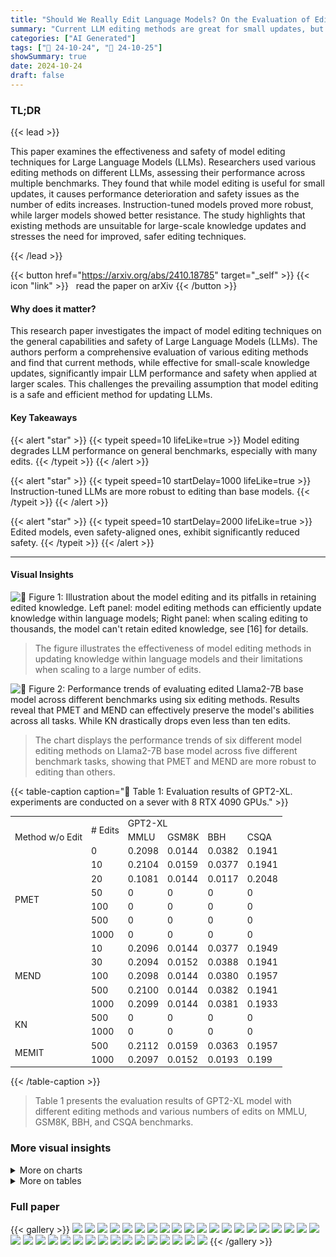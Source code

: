 ```yaml
---
title: "Should We Really Edit Language Models? On the Evaluation of Edited Language Models"
summary: "Current LLM editing methods are great for small updates, but scaling them negatively impacts performance and safety."
categories: ["AI Generated"]
tags: ["🔖 24-10-24", "🤗 24-10-25"]
showSummary: true
date: 2024-10-24
draft: false
---
```


### TL;DR


{{< lead >}}

This paper examines the effectiveness and safety of model editing techniques for Large Language Models (LLMs).  Researchers used various editing methods on different LLMs, assessing their performance across multiple benchmarks. They found that while model editing is useful for small updates, it causes performance deterioration and safety issues as the number of edits increases. Instruction-tuned models proved more robust, while larger models showed better resistance. The study highlights that existing methods are unsuitable for large-scale knowledge updates and stresses the need for improved, safer editing techniques.

{{< /lead >}}


{{< button href="https://arxiv.org/abs/2410.18785" target="_self" >}}
{{< icon "link" >}} &nbsp; read the paper on arXiv
{{< /button >}}

#### Why does it matter?
This research paper investigates the impact of model editing techniques on the general capabilities and safety of Large Language Models (LLMs).  The authors perform a comprehensive evaluation of various editing methods and find that current methods, while effective for small-scale knowledge updates, significantly impair LLM performance and safety when applied at larger scales.  This challenges the prevailing assumption that model editing is a safe and efficient method for updating LLMs.
#### Key Takeaways

{{< alert "star" >}}
{{< typeit speed=10 lifeLike=true >}} Model editing degrades LLM performance on general benchmarks, especially with many edits. {{< /typeit >}}
{{< /alert >}}

{{< alert "star" >}}
{{< typeit speed=10 startDelay=1000 lifeLike=true >}} Instruction-tuned LLMs are more robust to editing than base models. {{< /typeit >}}
{{< /alert >}}

{{< alert "star" >}}
{{< typeit speed=10 startDelay=2000 lifeLike=true >}} Edited models, even safety-aligned ones, exhibit significantly reduced safety. {{< /typeit >}}
{{< /alert >}}

------
#### Visual Insights



![](figures/figures_2_0.png "🔼 Figure 1: Illustration about the model editing and its pitfalls in retaining edited knowledge. Left panel: model editing methods can efficiently update knowledge within language models; Right panel: when scaling editing to thousands, the model can't retain edited knowledge, see [16] for details.")

> The figure illustrates the effectiveness of model editing methods in updating knowledge within language models and their limitations when scaling to a large number of edits.





![](charts/charts_5_0.png "🔼 Figure 2: Performance trends of evaluating edited Llama2-7B base model across different benchmarks using six editing methods. Results reveal that PMET and MEND can effectively preserve the model's abilities across all tasks. While KN drastically drops even less than ten edits.")

> The chart displays the performance trends of six different model editing methods on Llama2-7B base model across five different benchmark tasks, showing that PMET and MEND are more robust to editing than others.





{{< table-caption caption="🔽 Table 1: Evaluation results of GPT2-XL. experiments are conducted on a sever with 8 RTX 4090 GPUs." >}}
<table id='4' style='font-size:14px'><tr><td rowspan="3">Method w/o Edit</td><td rowspan="2"># Edits</td><td colspan="4">GPT2-XL</td></tr><tr><td>MMLU</td><td>GSM8K</td><td>BBH</td><td>CSQA</td></tr><tr><td>0</td><td>0.2098</td><td>0.0144</td><td>0.0382</td><td>0.1941</td></tr><tr><td rowspan="6">PMET</td><td>10</td><td>0.2104</td><td>0.0159</td><td>0.0377</td><td>0.1941</td></tr><tr><td>20</td><td>0.1081</td><td>0.0144</td><td>0.0117</td><td>0.2048</td></tr><tr><td>50</td><td>0</td><td>0</td><td>0</td><td>0</td></tr><tr><td>100</td><td>0</td><td>0</td><td>0</td><td>0</td></tr><tr><td>500</td><td>0</td><td>0</td><td>0</td><td>0</td></tr><tr><td>1000</td><td>0</td><td>0</td><td>0</td><td>0</td></tr><tr><td rowspan="5">MEND</td><td>10</td><td>0.2096</td><td>0.0144</td><td>0.0377</td><td>0.1949</td></tr><tr><td>30</td><td>0.2094</td><td>0.0152</td><td>0.0388</td><td>0.1941</td></tr><tr><td>100</td><td>0.2098</td><td>0.0144</td><td>0.0380</td><td>0.1957</td></tr><tr><td>500</td><td>0.2100</td><td>0.0144</td><td>0.0382</td><td>0.1941</td></tr><tr><td>1000</td><td>0.2099</td><td>0.0144</td><td>0.0381</td><td>0.1933</td></tr><tr><td rowspan="2">KN</td><td>500</td><td>0</td><td>0</td><td>0</td><td>0</td></tr><tr><td>1000</td><td>0</td><td>0</td><td>0</td><td>0</td></tr><tr><td rowspan="2">MEMIT</td><td>500</td><td>0.2112</td><td>0.0159</td><td>0.0363</td><td>0.1957</td></tr><tr><td>1000</td><td>0.2097</td><td>0.0152</td><td>0.0193</td><td>0.199</td></tr></table>{{< /table-caption >}}

> Table 1 presents the evaluation results of GPT2-XL model with different editing methods and various numbers of edits on MMLU, GSM8K, BBH, and CSQA benchmarks.



### More visual insights



<details>
<summary>More on charts
</summary>


![](charts/charts_6_0.png "🔼 Figure 2: Performance trends of evaluating edited Llama2-7B base model across different benchmarks using six editing methods. Results reveal that PMET and MEND can effectively preserve the model's abilities across all tasks. While KN drastically drops even less than ten edits.")

> The chart displays the performance trends of six different model editing methods on the Llama2-7B base model across multiple benchmarks, showing that PMET and MEND effectively preserve model abilities, while KN shows a drastic drop in performance with fewer than ten edits.


![](charts/charts_6_1.png "🔼 Figure 2: Performance trends of evaluating edited Llama2-7B base model across different benchmarks using six editing methods. Results reveal that PMET and MEND can effectively preserve the model's abilities across all tasks. While KN drastically drops even less than ten edits.")

> The chart displays the performance trends of six different model editing methods on Llama2-7B across multiple benchmarks, showing that PMET and MEND maintain model abilities better than other methods, while KN shows significant performance decline.


![](charts/charts_7_0.png "🔼 Figure 2: Performance trends of evaluating edited Llama2-7B base model across different benchmarks using six editing methods. Results reveal that PMET and MEND can effectively preserve the model’s abilities across all tasks. While KN drastically drops even less than ten edits.")

> The chart displays performance trends of six different model editing methods on the Llama2-7B base model across multiple benchmarks, showing that PMET and MEND effectively preserve model abilities while KN's performance drastically declines.


![](charts/charts_8_0.png "🔼 Figure 2: Performance trends of evaluating edited Llama2-7B base model across different benchmarks using six editing methods. Results reveal that PMET and MEND can effectively preserve the model's abilities across all tasks. While KN drastically drops even less than ten edits.")

> The chart displays the performance trends of six different model editing methods on the Llama2-7B base model across various benchmarks, showing that PMET and MEND effectively preserve model abilities while KN shows a drastic performance drop.


![](charts/charts_21_0.png "🔼 Figure 2: Performance trends of evaluating edited Llama2-7B base model across different benchmarks using six editing methods. Results reveal that PMET and MEND can effectively preserve the model's abilities across all tasks. While KN drastically drops even less than ten edits.")

> The chart displays the performance trends of six different model editing methods on Llama2-7B across five benchmark tasks, revealing that PMET and MEND effectively preserve model abilities, while KN shows a sharp decline with fewer than ten edits.


![](charts/charts_21_1.png "🔼 Figure 2: Performance trends of evaluating edited Llama2-7B base model across different benchmarks using six editing methods. Results reveal that PMET and MEND can effectively preserve the model's abilities across all tasks. While KN drastically drops even less than ten edits.")

> The chart displays the performance trends of six different model editing methods on the Llama2-7B base model across various benchmark tasks, revealing that PMET and MEND preserve model abilities while KN shows significant degradation with fewer than ten edits.


</details>



<details>
<summary>More on tables
</summary>


{{< table-caption caption="🔽 Table 2: Results on evaluating the impact of different editing methods and numbers of edits on edited language models (base model). All editing is conducted on COUNTERFACT dataset with a fixed seed for a fair comparison. For all 4 tasks in this table, the higher score indicates a better performance. MEND and GRACE are not available for Mistral-7B." >}}
<table id='0' style='font-size:14px'><tr><td>Model</td><td>Method</td><td># Edits</td><td>MMLU↑</td><td>GSM8K↑</td><td>BBH↑</td><td>CSQA↑</td></tr><tr><td rowspan="7">Pythia-160M</td><td>w/o Edit</td><td>0</td><td>0.2435</td><td>0.0174</td><td>0.0742</td><td>0.1884</td></tr><tr><td rowspan="3">ROME</td><td>10</td><td>0</td><td>0</td><td>0</td><td>0</td></tr><tr><td>50</td><td>0</td><td>0</td><td>0</td><td>0</td></tr><tr><td>100</td><td>0</td><td>0</td><td>0</td><td>0</td></tr><tr><td rowspan="3">MEMIT</td><td>10</td><td>0.2460</td><td>0.0212</td><td>0.0785</td><td>0.2056</td></tr><tr><td>50</td><td>0.2447</td><td>0.0227</td><td>0.0755</td><td>0.1982</td></tr><tr><td>100</td><td>0.2468</td><td>0.0235</td><td>0.0743</td><td>0.1990</td></tr><tr><td rowspan="7">Pythia-410M</td><td>w/o Edit</td><td>0</td><td>0.2614</td><td>0.0144</td><td>0.2497</td><td>0.2064</td></tr><tr><td rowspan="3">ROME</td><td>10</td><td>0</td><td>0</td><td>0</td><td>0</td></tr><tr><td>50</td><td>0</td><td>0</td><td>0</td><td>0</td></tr><tr><td>100</td><td>0</td><td>0</td><td>0</td><td>0</td></tr><tr><td rowspan="3">MEMIT</td><td>10</td><td>0.2628</td><td>0.0182</td><td>0.2476</td><td>0.2015</td></tr><tr><td>50</td><td>0.2629</td><td>0.0144</td><td>0.2482</td><td>0.2080</td></tr><tr><td>100</td><td>0.2627</td><td>0.0190</td><td>0.2490</td><td>0.2048</td></tr><tr><td rowspan="7">Pythia-1B</td><td>w/o Edit</td><td>0</td><td>0.2552</td><td>0.0273</td><td>0.2535</td><td>0.1892</td></tr><tr><td rowspan="3">ROME</td><td>10</td><td>0.2547</td><td>0.0083</td><td>0.0052</td><td>0.2039</td></tr><tr><td>50</td><td>0.0017</td><td>0</td><td>0</td><td>0</td></tr><tr><td>100</td><td>0</td><td>0</td><td>0</td><td>0</td></tr><tr><td rowspan="3">MEMIT</td><td>10</td><td>0.2562</td><td>0.0265</td><td>0.2545</td><td>0.1908</td></tr><tr><td>50</td><td>0.2539</td><td>0.0265</td><td>0.2544</td><td>0.2015</td></tr><tr><td>100</td><td>0.2547</td><td>0.0258</td><td>0.2532</td><td>0.2064</td></tr><tr><td rowspan="7">Pythia-2.8B</td><td>w/o Edit</td><td>0</td><td>0.2800</td><td>0.0364</td><td>0.2870</td><td>0.2146</td></tr><tr><td rowspan="3">ROME</td><td>10</td><td>0.2272</td><td>0.0008</td><td>0.0004</td><td>0.1990</td></tr><tr><td>50</td><td>0.0001</td><td>0.0191</td><td>0</td><td>0</td></tr><tr><td>100</td><td>0</td><td>0</td><td>0</td><td>0</td></tr><tr><td rowspan="3">MEMIT</td><td>10</td><td>0.2547</td><td>0.0303</td><td>0.2774</td><td>0.2154</td></tr><tr><td>50</td><td>0.2554</td><td>0.0349</td><td>0.2758</td><td>0.2269</td></tr><tr><td>100</td><td>0.2559</td><td>0.0318</td><td>0.2749</td><td>0.2179</td></tr><tr><td rowspan="14">Pythia-6.9B Pythia-12B</td><td>w/o Edit</td><td>0</td><td>0.2565</td><td>0.0318</td><td>0.2762</td><td>0.2260</td></tr><tr><td rowspan="3">ROME</td><td>10</td><td>0.0189</td><td>0</td><td>0</td><td>0</td></tr><tr><td>50</td><td>0</td><td>0</td><td>0</td><td>0</td></tr><tr><td>100</td><td>0</td><td>0</td><td>0</td><td>0</td></tr><tr><td rowspan="3">MEMIT</td><td>10</td><td>0.2547</td><td>0.0303</td><td>0.2774</td><td>0.2154</td></tr><tr><td>50</td><td>0.2554</td><td>0.0349</td><td>0.2758</td><td>0.2269</td></tr><tr><td>100</td><td>0.2559</td><td>0.0318</td><td>0.2749</td><td>0.2179</td></tr><tr><td rowspan="4">w/o Edit ROME</td><td>0</td><td>0.2621</td><td>0.0485</td><td>0.2868</td><td>0.2375</td></tr><tr><td>10</td><td>0.0263</td><td>0.0380</td><td>0</td><td>0</td></tr><tr><td></td><td>0</td><td>0.0380</td><td>0</td><td>0</td></tr><tr><td>50 100</td><td>0</td><td>0.0380</td><td>0</td><td>0</td></tr><tr><td rowspan="3">MEMIT</td><td>10</td><td>0.2615</td><td>0.0462</td><td>0.2878</td><td>0.2408</td></tr><tr><td>50</td><td>0.2633</td><td>0.0531</td><td>0.2916</td><td>0.2514</td></tr><tr><td>100</td><td>0.2587</td><td>0.0523</td><td>0.2925</td><td>0.2465</td></tr></table>{{< /table-caption >}}

> This table presents the results of evaluating the impact of different model editing methods and numbers of edits on the general abilities of base language models across various benchmarks.


{{< table-caption caption="🔽 Table 2: Results on evaluating the impact of different editing methods and numbers of edits on edited language models (base model). All editing is conducted on COUNTERFACT dataset with a fixed seed for a fair comparison. For all 4 tasks in this table, the higher score indicates a better performance. MEND and GRACE are not available for Mistral-7B." >}}
<table id='0' style='font-size:14px'><tr><td rowspan="2">Method</td><td rowspan="2"># Edits</td><td colspan="2">Llama2-7B</td><td colspan="2">Llama2-7B-chat</td><td colspan="2">Mixtral-7B</td><td colspan="2">Mixtral-7B-Instruct</td></tr><tr><td>TruthfulQA</td><td>Toxigen</td><td>TruthfulQA</td><td>Toxigen</td><td>TruthfulQA</td><td>Toxigen</td><td>TruthfulQA</td><td>Toxigen</td></tr><tr><td rowspan="2">w/o Edits</td><td>0</td><td>0.2521</td><td>0.4284</td><td>0.3023</td><td>0.5177</td><td>0.2815</td><td>0.4247</td><td>0.3917</td><td>0.4896</td></tr><tr><td>1</td><td>0.2521</td><td>0.4296</td><td>0.2921</td><td>0.5196</td><td>0.2815</td><td>0.4247</td><td>0.3941</td><td>0.4810</td></tr><tr><td rowspan="5">ROME</td><td>5</td><td>0.2497</td><td>0.4272</td><td>0.2997</td><td>0.5072</td><td>0.2815</td><td>0.4247</td><td>0.3929</td><td>0.4896</td></tr><tr><td>10</td><td>0.2485</td><td>0.4296</td><td>0.2962</td><td>0.5080</td><td>0.2742</td><td>0.4235</td><td>0.3892</td><td>0.4737</td></tr><tr><td>20</td><td>0.2411</td><td>0.4284</td><td>0.2913</td><td>0.4871</td><td>0.2742</td><td>0.4247</td><td>0.3868</td><td>0.4737</td></tr><tr><td>50</td><td>0.2411</td><td>0.4101</td><td>0.2497</td><td>0.4957</td><td>0.2350</td><td>0.4247</td><td>0.2644</td><td>0.4504</td></tr><tr><td>100</td><td>0.2729</td><td>0.4982</td><td>0.2974</td><td>0.5141</td><td>0.2509</td><td>0.5667</td><td>0.2827</td><td>0.5251</td></tr><tr><td rowspan="6">MEMIT</td><td>1</td><td>0.2509</td><td>0.4284</td><td>0.2999</td><td>0.5116</td><td>0.2815</td><td>0.4272</td><td>0.3905</td><td>0.4859</td></tr><tr><td>5</td><td>0.2497</td><td>0.4272</td><td>0.2950</td><td>0.5116</td><td>0.2803</td><td>0.4272</td><td>0.3929</td><td>0.4908</td></tr><tr><td>10</td><td>0.2497</td><td>0.4284</td><td>0.2925</td><td>0.5153</td><td>0.2815</td><td>0.4259</td><td>0.3929</td><td>0.4847</td></tr><tr><td>20</td><td>0.2460</td><td>0.4308</td><td>0.2999</td><td>0.5018</td><td>0.2791</td><td>0.4259</td><td>0.3917</td><td>0.4908</td></tr><tr><td>50</td><td>0.2399</td><td>0.4308</td><td>0.2815</td><td>0.5153</td><td>0.2668</td><td>0.4308</td><td>0.3807</td><td>0.4774</td></tr><tr><td>100</td><td>0.1922</td><td>0.4321</td><td>0.2472</td><td>0.4896</td><td>0.2375</td><td>0.4627</td><td>0.2350</td><td>0.5838</td></tr><tr><td rowspan="8">PMET</td><td>1</td><td>0.2521</td><td>0.4296</td><td>0.2974</td><td>0.5163</td><td>0.2815</td><td>0.4247</td><td>0.3917</td><td>0.4823</td></tr><tr><td>5</td><td>0.2497</td><td>0.4272</td><td>0.2988</td><td>0.5175</td><td>0.2815</td><td>0.4247</td><td>0.3917</td><td>0.4835</td></tr><tr><td>10</td><td>0.2485</td><td>0.4296</td><td>0.2964</td><td>0.5190</td><td>0.2840</td><td>0.4235</td><td>0.3929</td><td>0.4847</td></tr><tr><td>20</td><td>0.2411</td><td>0.4284</td><td>0.2974</td><td>0.5141</td><td>0.2740</td><td>0.4247</td><td>0.3905</td><td>0.4908</td></tr><tr><td>50</td><td>0.2411</td><td>0.4100</td><td>0.2962</td><td>0.5129</td><td>0.2350</td><td>0.4247</td><td>0.2375</td><td>0.4333</td></tr><tr><td>100</td><td>0.2729</td><td>0.4982</td><td>0.2962</td><td>0.5165</td><td>0.2509</td><td>0.5667</td><td>0.2350</td><td>0.4333</td></tr><tr><td>500</td><td>0.2350</td><td>0.4259</td><td>0.2362</td><td>0.5667</td><td>-</td><td>-</td><td>-</td><td>-</td></tr><tr><td>1000</td><td>0.2362</td><td>0.4308</td><td>0.2350</td><td>0.5667</td><td>-</td><td>-</td><td>-</td><td>-</td></tr><tr><td rowspan="6">MEND</td><td>10</td><td>0.2472</td><td>0.4308</td><td>0.2974</td><td>0.5141</td><td>-</td><td>-</td><td>-</td><td></td></tr><tr><td>20</td><td>0.2546</td><td>0.4296</td><td>0.2999</td><td>0.5104</td><td></td><td></td><td>-</td><td></td></tr><tr><td>50</td><td>0.2521</td><td>0.4296</td><td>0.2938</td><td>0.5153</td><td>-</td><td>、</td><td>-</td><td></td></tr><tr><td>100</td><td>0.2521</td><td>0.4296</td><td>0.3035</td><td>0.5153</td><td>、</td><td>-</td><td>-</td><td></td></tr><tr><td>500</td><td>0.2521</td><td>0.4308</td><td>0.3035</td><td>0.5080</td><td>-</td><td>-</td><td>-</td><td></td></tr><tr><td>1000</td><td>0.2485</td><td>0.4308</td><td>0.2950</td><td>0.5055</td><td>-</td><td>-</td><td>-</td><td>-</td></tr><tr><td rowspan="5">KN</td><td>10</td><td>0.2350</td><td>0.4333</td><td>0.2277</td><td>0.4333</td><td>0.2889</td><td>0.4308</td><td></td><td></td></tr><tr><td>50</td><td>0.2399</td><td>0.5667</td><td>0.2399</td><td>0.4590</td><td>0.2558</td><td>0.5667</td><td>-</td><td></td></tr><tr><td>100</td><td>0.2350</td><td>0.5667</td><td>0.2399</td><td>0.4590</td><td>0.2583</td><td>0.5667</td><td>-</td><td>-</td></tr><tr><td>500</td><td>0.2362</td><td>0.4333</td><td>0.2392</td><td>0.4590</td><td>0.2583</td><td>0.5667</td><td>-</td><td>-</td></tr><tr><td>1000</td><td>0.2313</td><td>0.4333</td><td>0.2399</td><td>0.4590</td><td>0.2583</td><td>0.5667</td><td>-</td><td></td></tr></table>{{< /table-caption >}}

> Table 2 presents the results of evaluating the impact of various model editing methods and different numbers of edits on the general abilities of base language models across multiple benchmarks.


{{< table-caption caption="🔽 Table 2: Results on evaluating the impact of different editing methods and numbers of edits on edited language models (base model). All editing is conducted on COUNTERFACT dataset with a fixed seed for a fair comparison. For all 4 tasks in this table, the higher score indicates a better performance. MEND and GRACE are not available for Mistral-7B." >}}
<table id='3' style='font-size:14px'><tr><td>DATASET</td><td>TASK TYPE</td><td># FEW-SHOT</td><td># TEST</td><td>METRIC</td><td>EVALUATION METHOD</td></tr><tr><td>MMLU 27</td><td>World Knowledge</td><td>5</td><td>14,079</td><td>Accuracy</td><td>Generation-Based</td></tr><tr><td>BBH 28</td><td>World Knowledge</td><td>3</td><td>6,511</td><td>Accuracy</td><td>Generation-Based</td></tr><tr><td>GSM8K 39</td><td>Arithmetic</td><td>8</td><td>1,319</td><td>Exact match</td><td>Generation-Based</td></tr><tr><td>CSQA* 40</td><td>Commonsense</td><td>7</td><td>1,221</td><td>Accuracy</td><td>Generation-Based</td></tr><tr><td>TriviaQA 41</td><td>Reading Comprehension</td><td>0</td><td>17,900</td><td>Exact match</td><td>Generation-Based</td></tr><tr><td>TruthfulQA 42</td><td>Truthful</td><td>0</td><td>817</td><td>Accuracy</td><td>Sequence-Based</td></tr><tr><td>ToxiGen 43</td><td>Hate Speech</td><td>0</td><td>940</td><td>Accuracy</td><td>Sequence-Based</td></tr></table>{{< /table-caption >}}

> Table 2 presents the performance of various language models (base models) after applying different editing methods with varying numbers of edits, evaluated across four benchmarks.


{{< table-caption caption="🔽 Table 7: Comparison of time costs for different benchmarks with and without vLLM using the Llama2-7B model. The unit is minutes. The table demonstrates that using vLLM significantly reduces the time costs across all benchmarks." >}}
<table id='7' style='font-size:16px'><tr><td rowspan="2">Method</td><td colspan="3">With vLLM</td><td colspan="3">Without vLLM</td></tr><tr><td>MMLU</td><td>GSM8K</td><td>CSQA</td><td>MMLU</td><td>GSM8K</td><td>CSQA</td></tr><tr><td>Llama2-7B</td><td>103</td><td>5</td><td>26</td><td>840</td><td>7</td><td>42</td></tr></table>{{< /table-caption >}}

> Table 7 compares the time costs of running benchmarks with and without the vLLM inference framework to show that using vLLM significantly reduces the time costs.


{{< table-caption caption="🔽 Table 2: Results on evaluating the impact of different editing methods and numbers of edits on edited language models (base model). All editing is conducted on COUNTERFACT dataset with a fixed seed for a fair comparison. For all 4 tasks in this table, the higher score indicates a better performance. MEND and GRACE are not available for Mistral-7B." >}}
<table id='2' style='font-size:16px'><tr><td rowspan="2">Method</td><td colspan="3">Llama2-7B</td><td colspan="3">GPT2-XL</td></tr><tr><td>10</td><td>50</td><td>100</td><td>10</td><td>50</td><td>100</td></tr><tr><td>ROME</td><td>2m1s</td><td>9m53s</td><td>16m31s</td><td>59s</td><td>4m4s</td><td>8mlls</td></tr><tr><td>MEMIT</td><td>4m30s</td><td>20m29s</td><td>40m14s</td><td>2m10s</td><td>8m24s</td><td>17m23s</td></tr><tr><td>GRACE</td><td>10s</td><td>1m3s</td><td>2mls</td><td>5s</td><td>31s</td><td>1m2s</td></tr><tr><td>MEND</td><td>24s</td><td>1m34s</td><td>2m17s</td><td>11s</td><td>52s</td><td>1m24s</td></tr><tr><td>SERAC</td><td>20s</td><td>1m7s</td><td>1m24s</td><td>14s</td><td>1m12s</td><td>2m15s</td></tr></table>{{< /table-caption >}}

> Table 2 presents a quantitative evaluation of different model editing methods' impact on the general abilities of base language models (Llama2-7B and Mistral-7B) across various numbers of edits.


</details>


### Full paper

{{< gallery >}}
<img src="paper_images/1.png" class="grid-w50 md:grid-w33 xl:grid-w25" />
<img src="paper_images/2.png" class="grid-w50 md:grid-w33 xl:grid-w25" />
<img src="paper_images/3.png" class="grid-w50 md:grid-w33 xl:grid-w25" />
<img src="paper_images/4.png" class="grid-w50 md:grid-w33 xl:grid-w25" />
<img src="paper_images/5.png" class="grid-w50 md:grid-w33 xl:grid-w25" />
<img src="paper_images/6.png" class="grid-w50 md:grid-w33 xl:grid-w25" />
<img src="paper_images/7.png" class="grid-w50 md:grid-w33 xl:grid-w25" />
<img src="paper_images/8.png" class="grid-w50 md:grid-w33 xl:grid-w25" />
<img src="paper_images/9.png" class="grid-w50 md:grid-w33 xl:grid-w25" />
<img src="paper_images/10.png" class="grid-w50 md:grid-w33 xl:grid-w25" />
<img src="paper_images/11.png" class="grid-w50 md:grid-w33 xl:grid-w25" />
<img src="paper_images/12.png" class="grid-w50 md:grid-w33 xl:grid-w25" />
<img src="paper_images/13.png" class="grid-w50 md:grid-w33 xl:grid-w25" />
<img src="paper_images/14.png" class="grid-w50 md:grid-w33 xl:grid-w25" />
<img src="paper_images/15.png" class="grid-w50 md:grid-w33 xl:grid-w25" />
<img src="paper_images/16.png" class="grid-w50 md:grid-w33 xl:grid-w25" />
<img src="paper_images/17.png" class="grid-w50 md:grid-w33 xl:grid-w25" />
<img src="paper_images/18.png" class="grid-w50 md:grid-w33 xl:grid-w25" />
<img src="paper_images/19.png" class="grid-w50 md:grid-w33 xl:grid-w25" />
<img src="paper_images/20.png" class="grid-w50 md:grid-w33 xl:grid-w25" />
<img src="paper_images/21.png" class="grid-w50 md:grid-w33 xl:grid-w25" />
<img src="paper_images/22.png" class="grid-w50 md:grid-w33 xl:grid-w25" />
<img src="paper_images/23.png" class="grid-w50 md:grid-w33 xl:grid-w25" />
<img src="paper_images/24.png" class="grid-w50 md:grid-w33 xl:grid-w25" />
<img src="paper_images/25.png" class="grid-w50 md:grid-w33 xl:grid-w25" />
<img src="paper_images/26.png" class="grid-w50 md:grid-w33 xl:grid-w25" />
<img src="paper_images/27.png" class="grid-w50 md:grid-w33 xl:grid-w25" />
<img src="paper_images/28.png" class="grid-w50 md:grid-w33 xl:grid-w25" />
<img src="paper_images/29.png" class="grid-w50 md:grid-w33 xl:grid-w25" />
<img src="paper_images/30.png" class="grid-w50 md:grid-w33 xl:grid-w25" />
<img src="paper_images/31.png" class="grid-w50 md:grid-w33 xl:grid-w25" />
<img src="paper_images/32.png" class="grid-w50 md:grid-w33 xl:grid-w25" />
<img src="paper_images/33.png" class="grid-w50 md:grid-w33 xl:grid-w25" />
<img src="paper_images/34.png" class="grid-w50 md:grid-w33 xl:grid-w25" />
<img src="paper_images/35.png" class="grid-w50 md:grid-w33 xl:grid-w25" />
<img src="paper_images/36.png" class="grid-w50 md:grid-w33 xl:grid-w25" />
{{< /gallery >}}